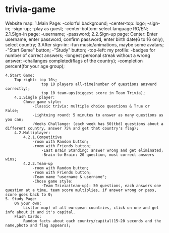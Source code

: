 # trivia-game

Website map:
    1.Main Page: 
        -colorful background;
        -center-top: logo;
        -sign-in;
        -sign-up;
        -play as guest;
        -center-bottom: select language RO/EN;
    2.1.Sign-in page:
        -username;
        -password;
    2.2.Sign-up page: 
        Center: Enter username, enter password, confirm password, enter birth date(6 to 16 only), select country;
    3.After sign-in: 
        -fun music/animations, maybe some avatars;
        -"Start Game" button;
        -"Study" button;
        -top-left: my profile: 
            -badges for number of correct answers;
            -longest personal streak without a wrong answer; 
            -challanges completed(flags of the country);
            -completion percent(for your age group);

    4.Start Game:
        Top-right: top 10s;
                    top 10 players all-time(number of questions answerd correctly);
                    top 10 team-ups(biggest score in Team Trivia);
        4.1.Single player:
            Chose game style:
                -Classic trivia: multiple choice questions & True or False;
                -Lightning round: 5 minutes to answer as many questions as you can;
                -Weeks Challange: (each week has 50(tbd) questions about a different country, answer 75% and get that country's flag);
        4.2.Multiplayer:
            4.2.1.Competitive
                -room with Random button;
                -room with Friends button;
                    -Last Brain Standing: answer wrong and get eliminated; 
                    -Brain-to-Brain: 20 question, most correct answers wins;               
            4.2.2.Team-up
                -room with Random button;
                -room with Friends button;
                -Team name "username & username";
                -Chose game style:
                    -Team Trivia(team-up): 50 questions, each answers one question at a time, team score multiplies, if answer wrong or pass, score goes back to 0;
    5. Study Page:
        On your own:
            List(or map) of all european countries, click on one and get info about it and it's capital.
        Flash Cards:
            Random facts about each country/capital(15~20 seconds and the name,photo and flag appears);